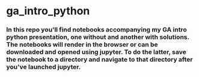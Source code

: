 # ga_intro_python

### In this repo you'll find notebooks accompanying my GA intro python presentation, one without and another with solutions. The notebooks will render in the browser or can be downloaded and opened using jupyter. To do the latter, save the notebook to a directory and navigate to that directory after you've launched jupyter.
